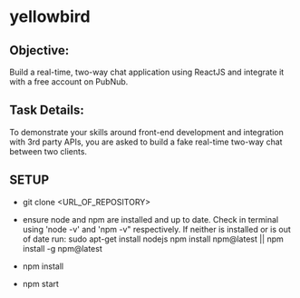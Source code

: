 # yellowbird


## Objective:
Build a real-time, two-way chat application using ReactJS and integrate it with a free account on PubNub.

## Task Details:
To demonstrate your skills around front-end development and integration with 3rd party APIs, you are asked to build a
fake real-time two-way chat between two clients.

## SETUP
- git clone <URL_OF_REPOSITORY>
- ensure node and npm are installed and up to date.  Check in terminal using 'node -v' and 'npm -v" respectively.  If neither is installed or is out of date run:
sudo apt-get install nodejs
npm install npm@latest || npm install -g npm@latest    

- npm install
- npm start
